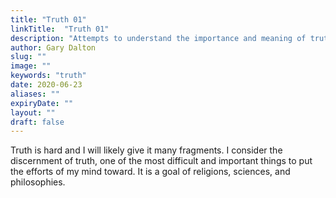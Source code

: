 ```yaml
---
title: "Truth 01"
linkTitle:  "Truth 01"
description: "Attempts to understand the importance and meaning of truth."
author: Gary Dalton
slug: ""
image: ""
keywords: "truth"
date: 2020-06-23
aliases: ""
expiryDate: ""
layout: ""
draft: false
---
```



Truth is hard and I will likely give it many fragments. I consider the discernment of truth, one of the most difficult and important things to put the efforts of my mind toward. It is a goal of religions, sciences, and philosophies.